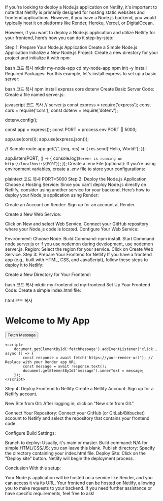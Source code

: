 If you're looking to deploy a Node.js application on Netlify, it's important to note that Netlify is primarily designed for hosting static websites and frontend applications. However, if you have a Node.js backend, you would typically host it on platforms like Render, Heroku, Vercel, or DigitalOcean.

However, if you want to deploy a Node.js application and utilize Netlify for your frontend, here’s how you can do it step-by-step:

Step 1: Prepare Your Node.js Application
Create a Simple Node.js Application
Initialize a New Node.js Project: Create a new directory for your project and initialize it with npm:

bash
코드 복사
mkdir my-node-app
cd my-node-app
npm init -y
Install Required Packages: For this example, let's install express to set up a basic server:

bash
코드 복사
npm install express cors dotenv
Create Basic Server Code: Create a file named server.js:

javascript
코드 복사
// server.js
const express = require('express');
const cors = require('cors');
const dotenv = require('dotenv');

dotenv.config();

const app = express();
const PORT = process.env.PORT || 5000;

app.use(cors());
app.use(express.json());

// Sample route
app.get('/', (req, res) => {
    res.send('Hello, World!');
});

app.listen(PORT, () => {
    console.log(`Server is running on http://localhost:${PORT}`);
});
Create a .env File (optional): If you're using environment variables, create a .env file to store your configurations:

plaintext
코드 복사
PORT=5000
Step 2: Deploy the Node.js Application
Choose a Hosting Service: Since you can't deploy Node.js directly on Netlify, consider using another service for your backend. Here’s how to deploy your Node.js application using Render:

Create an Account on Render: Sign up for an account at Render.

Create a New Web Service:

Click on New and select Web Service.
Connect your GitHub repository where your Node.js code is located.
Configure Your Web Service:

Environment: Choose Node.
Build Command: npm install.
Start Command: node server.js or if you use nodemon during development, use nodemon server.js.
Region: Select the region for your service.
Click on Create Web Service.
Step 3: Prepare Your Frontend for Netlify
If you have a frontend app (e.g., built with HTML, CSS, and JavaScript), follow these steps to deploy it to Netlify:

Create a New Directory for Your Frontend:

bash
코드 복사
mkdir my-frontend
cd my-frontend
Set Up Your Frontend Code: Create a simple index.html file:

html
코드 복사
<!DOCTYPE html>
<html lang="en">
<head>
    <meta charset="UTF-8">
    <meta name="viewport" content="width=device-width, initial-scale=1.0">
    <title>My Frontend App</title>
</head>
<body>
    <h1>Welcome to My App</h1>
    <button id="fetchMessage">Fetch Message</button>
    <div id="message"></div>

    <script>
        document.getElementById('fetchMessage').addEventListener('click', async () => {
            const response = await fetch('https://your-render-url'); // Replace with your Render app URL
            const message = await response.text();
            document.getElementById('message').innerText = message;
        });
    </script>
</body>
</html>
Step 4: Deploy Frontend to Netlify
Create a Netlify Account: Sign up for a Netlify account.

New Site from Git: After logging in, click on "New site from Git."

Connect Your Repository: Connect your GitHub (or GitLab/Bitbucket) account to Netlify and select the repository that contains your frontend code.

Configure Build Settings:

Branch to deploy: Usually, it's main or master.
Build command: N/A for simple HTML/CSS/JS; you can leave this blank.
Publish directory: Specify the directory containing your index.html file.
Deploy Site: Click on the "Deploy site" button. Netlify will begin the deployment process.

Conclusion
With this setup:

Your Node.js application will be hosted on a service like Render, and you can access it via its URL.
Your frontend can be hosted on Netlify, allowing you to make requests to your backend.
If you need further assistance or have specific requirements, feel free to ask!